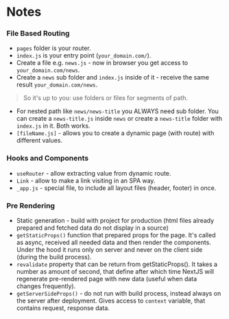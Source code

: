 # Notes
### File Based Routing
- `pages` folder is your router.
- `index.js` is your entry point (`your_domain.com/`).
- Create a file e.g. `news.js` - now in browser you get access to `your_domain.com/news`.
- Create a `news` sub folder and `index.js` inside of it - receive the same result `your_domain.com/news`.
>So it's up to you: use folders or files for segments of path. 
- For nested path like `news/news-title` you ALWAYS need sub folder. You can create a `news-title.js` inside `news` 
  or create a `news-title`  folder with `index.js` in it. Both works.
- `[fileName.js]` - allows you to create a dynamic page (with route) with different values.

### Hooks and Components
- `useRouter` - allow extracting value from dynamic route.
- `Link` - allow to make a link visiting in an SPA way.
- `_app.js` - special file, to include all layout files (header, footer) in once.

### Pre Rendering
- Static generation - build with project for production (html files already prepared and fetched data do not display 
  in a source)
- `getStaticProps()` function that prepared props for the page. It's called as async, received all needed data 
  and then render the components. Under the hood it runs only on server and never on the client side (during the 
  build process).
- `revalidate` property that can be return from getStaticProps(). It takes a number as amount of second, that define 
  after which time NextJS will regenerate pre-rendered page with new data (useful when data changes frequently).  
- `getServerSideProps()` - do not run with build process, instead always on the server after deployment. Gives 
  access to `context` variable, that contains request, response data.